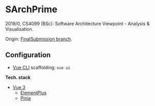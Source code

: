 # SArchPrime

2019/0, CS4099 (BSc): Software Architecture Viewpoint - Analysis & Visualisation.

Origin: [FinalSubmission branch](https://github.com/El15ande/CS4099_SArchPrime/tree/FinalSubmission).

## Configuration

- [Vue CLI](https://cli.vuejs.org/) scaffolding: `vue ui`

**Tech. stack**
- [Vue 3](https://vuejs.org/)
    - [ElementPlus](https://element-plus.org/)
    - [Pinia](https://pinia.vuejs.org/)